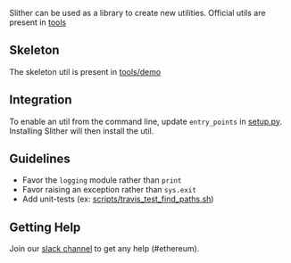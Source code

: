 Slither can be used as a library to create new utilities.
Official utils are present in [tools](https://github.com/crytic/slither/tree/master/slither/tools)

## Skeleton
The skeleton util is present in [tools/demo](https://github.com/crytic/slither/tree/master/slither/tools/demo)

## Integration

To enable an util from the command line, update `entry_points` in [setup.py](https://github.com/crytic/slither/blob/master/setup.py).
Installing Slither will then install the util.

## Guidelines

- Favor the `logging` module rather than `print`
- Favor raising an exception rather than `sys.exit`
- Add unit-tests (ex: [scripts/travis_test_find_paths.sh](https://github.com/crytic/slither/blob/master/scripts/ci_test_find_paths.sh))

## Getting Help
Join our [slack channel](https://empireslacking.herokuapp.com/) to get any help (#ethereum).
